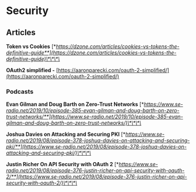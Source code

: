 # Security

## **Articles**

**Token vs Cookies** [**https://dzone.com/articles/cookies-vs-tokens-the-definitive-guide**](https://dzone.com/articles/cookies-vs-tokens-the-definitive-guide)\*\*\*\*

**OAuth2 simplified -** [https://aaronparecki.com/oauth-2-simplified/](https://aaronparecki.com/oauth-2-simplified/)

### **Podcasts**

**Evan Gilman and Doug Barth on Zero-Trust Networks** [**https://www.se-radio.net/2019/10/episode-385-evan-gilman-and-doug-barth-on-zero-trust-networks/**](https://www.se-radio.net/2019/10/episode-385-evan-gilman-and-doug-barth-on-zero-trust-networks/)\*\*\*\*

**Joshua Davies on Attacking and Securing PKI** [**https://www.se-radio.net/2019/08/episode-378-joshua-davies-on-attacking-and-securing-pki/**](https://www.se-radio.net/2019/08/episode-378-joshua-davies-on-attacking-and-securing-pki/)\*\*\*\*

**Justin Richer On API Security with OAuth 2** [**https://www.se-radio.net/2019/08/episode-376-justin-richer-on-api-security-with-oauth-2/**](https://www.se-radio.net/2019/08/episode-376-justin-richer-on-api-security-with-oauth-2/)\*\*\*\*

